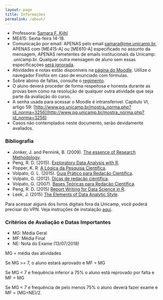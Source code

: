 ```yaml
---
layout: page
title: Informações
permalink: /about/
---
```


* Professora: [Samara F. Kiihl](http://samarafk.github.io/)
* ME415: Sexta-feira 14-18.
* Comunicação por email: APENAS pelo email samara@ime.unicamp.br, APENAS com [ME415-A] ou [ME610-A] especificado no assunto da mensagem, APENAS remetentes de emails institucionais da Unicamp: .unicamp.br. Qualquer outra mensagem de aluno sem essas especificações [será ignorada](images/hqdefault.jpg).
* Atividades e notas estão disponíveis na [página do Moodle](http://www.ggte.unicamp.br/eam/course/view.php?id=4947). Utilize o navegador Firefox em caso de enunciado com fórmulas.
* Sobre abono de faltas, consulte o [regimento](http://www.dac.unicamp.br/portal/grad/regimento/capitulo_v/secao_x/).
* O aluno deverá proceder de forma respeitosa e honesta durante as provas bem como na resolução de qualquer outra atividade que seja parte da avaliação do curso.
* A senha usada para acessar o Moodle é intransferível. Capítulo VI, artigo 59: [http://www.pg.unicamp.br/mostra_norma.php?id_norma=3256](http://www.pg.unicamp.br/mostra_norma.php?id_norma=3256)
* Casos não contemplados neste documento, serão devidamente avaliados. 

### Bibliografia

* Jonker, J. and Pennink, B. (2009). [The essence of Research Methodology](https://link.springer.com/book/10.1007%2F978-3-540-71659-4).
* Peng, R. D. (2015). [Exploratory Data Analysis with R](https://leanpub.com/exdata).
* Popper, K. R. [A Lógica da Pesquisa Científica](http://search.ebscohost.com/login.aspx?direct=true&db=cat04198a&AN=unicamp.000141546&lang=pt-br&site=eds-live&scope=site). 
* Volpato, G. L. (2015). [Guia Prático para Redação Científica](http://search.ebscohost.com/login.aspx?direct=true&db=cat04198a&AN=unicamp.000963830&lang=pt-br&site=eds-live&scope=site).
* Volpato, G. (2012). [Dicas de redação científica](http://search.ebscohost.com/login.aspx?direct=true&db=cat04198a&AN=unicamp.000893396&lang=pt-br&site=eds-live&scope=site). 
* Volpato, G. (2007). [Bases Teóricas para Redação Científica](http://search.ebscohost.com/login.aspx?direct=true&db=cat04198a&AN=unicamp.000771027&lang=pt-br&site=eds-live&scope=site).
* Peng, R. D. (2015) [Report Writing for Data Science in R](https://leanpub.com/reportwriting).
* Leek, J. (2015) [The Elements of Data Analytic Style](https://leanpub.com/datastyle).

Para acessar alguns dos livros digitais fora da Unicamp, você poderá precisar do VPN. Veja instruções de instalação [aqui](http://www.ccuec.unicamp.br/ccuec/acesso_remoto_vpn).

### Critérios de Avaliação e Datas Importantes

* MG: Média Geral
* MF: Média Final
* NE: Nota do Exame (13/07/2018)

MG = média das atividades

Se MG >= 7, o aluno estará aprovado e MF = MG

Se MG < 7 e frequência inferior a 75% o aluno está reprovado por falta e MF = MG 

Se MG < 7 e frequência de pelo menos 75% o aluno deverá fazer exame e MF = (MG+NE)/2.
